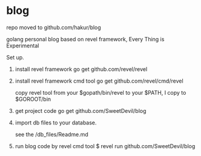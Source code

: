 # blog

repo moved to github.com/hakur/blog


golang personal blog based on revel framework, Every Thing is Experimental

Set up.

1. install revel framework
	go get github.com/revel/revel
2. install revel framework cmd tool
	go get github.com/revel/cmd/revel
	
	copy revel tool from your $gopath/bin/revel to your $PATH, I copy to $GOROOT/bin
3. get project code
	go get github.com/SweetDevil/blog
4. import db files to your database.

	see the /db_files/Readme.md
	
5. run blog code by revel cmd tool
	$ revel run github.com/SweetDevil/blog
